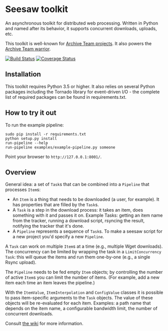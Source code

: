 Seesaw toolkit
==============

An asynchronous toolkit for distributed web processing. Written in Python and named after its behavior, it supports concurrent downloads, uploads, etc.

This toolkit is well-known for [Archive Team projects](http://archiveteam.org). It also powers the [Archive Team warrior](http://archiveteam.org/index.php?title=Warrior).

[![Build Status](https://secure.travis-ci.org/ArchiveTeam/seesaw-kit.png)](http://travis-ci.org/ArchiveTeam/seesaw-kit)
[![Coverage Status](https://coveralls.io/repos/ArchiveTeam/seesaw-kit/badge.svg)](https://coveralls.io/r/ArchiveTeam/seesaw-kit)

Installation
------------

This toolkit requires Python 3.5 or higher. It also relies on several Python packages including the Tornado library for event-driven I/O - the complete list of required packages can be found in requirements.txt.


How to try it out
-----------------

To run the example pipeline:

    sudo pip install -r requirements.txt
    python setup.py install
    run-pipeline --help
    run-pipeline examples/example-pipeline.py someone

Point your browser to `http://127.0.0.1:8001/`.


Overview
--------

General idea: a set of `Task`s that can be combined into a `Pipeline` that processes `Item`s:

* An `Item` is a thing that needs to be downloaded (a user, for example). It has properties that are filled by the `Task`s.
* A `Task` is a step in the download process: it takes an item, does something with it and passes it on. Example Tasks: getting an item name from the tracker, running a download script, rsyncing the result, notifying the tracker that it's done.
* A `Pipeline` represents a sequence of `Task`s. To make a seesaw script for a new project you'd specify a new `Pipeline`.

A `Task` can work on multiple `Item`s at a time (e.g., multiple Wget downloads). The concurrency can be limited by wrapping the task in a `LimitConcurrency` `Task`: this will queue the items and run them one-by-one (e.g., a single Rsync upload).

The `Pipeline` needs to be fed empty `Item` objects; by controlling the number of active `Item`s you can limit the number of items. (For example, add a new item each time an item leaves the pipeline.)

With the `ItemValue`, `ItemInterpolation` and `ConfigValue` classes it is possible to pass item-specific arguments to the `Task` objects. The value of these objects will be re-evaluated for each item. Examples: a path name that depends on the item name, a configurable bandwidth limit, the number of concurrent downloads.

Consult [the wiki](https://github.com/ArchiveTeam/seesaw-kit/wiki) for more information.

